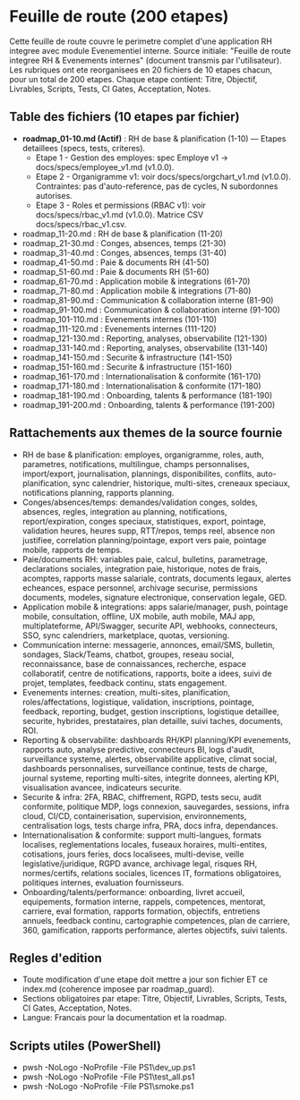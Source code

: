 # Feuille de route (200 etapes)

Cette feuille de route couvre le perimetre complet d'une application RH integree avec module Evenementiel interne.
Source initiale: "Feuille de route integree RH & Evenements internes" (document transmis par l'utilisateur).
Les rubriques ont ete reorganisees en 20 fichiers de 10 etapes chacun, pour un total de 200 etapes.
Chaque etape contient: Titre, Objectif, Livrables, Scripts, Tests, CI Gates, Acceptation, Notes.

## Table des fichiers (10 etapes par fichier)
- **roadmap_01-10.md (Actif)** : RH de base & planification (1-10) — Etapes detaillees (specs, tests, criteres).
  - Etape 1 - Gestion des employes: spec Employe v1 -> docs/specs/employee_v1.md (v1.0.0).
  - Etape 2 - Organigramme v1: voir docs/specs/orgchart_v1.md (v1.0.0). Contraintes: pas d'auto-reference, pas de cycles, N subordonnes autorises.
  - Etape 3 - Roles et permissions (RBAC v1): voir docs/specs/rbac_v1.md (v1.0.0). Matrice CSV docs/specs/rbac_v1.csv.
- roadmap_11-20.md : RH de base & planification (11-20)
- roadmap_21-30.md : Conges, absences, temps (21-30)
- roadmap_31-40.md : Conges, absences, temps (31-40)
- roadmap_41-50.md : Paie & documents RH (41-50)
- roadmap_51-60.md : Paie & documents RH (51-60)
- roadmap_61-70.md : Application mobile & integrations (61-70)
- roadmap_71-80.md : Application mobile & integrations (71-80)
- roadmap_81-90.md : Communication & collaboration interne (81-90)
- roadmap_91-100.md : Communication & collaboration interne (91-100)
- roadmap_101-110.md : Evenements internes (101-110)
- roadmap_111-120.md : Evenements internes (111-120)
- roadmap_121-130.md : Reporting, analyses, observabilite (121-130)
- roadmap_131-140.md : Reporting, analyses, observabilite (131-140)
- roadmap_141-150.md : Securite & infrastructure (141-150)
- roadmap_151-160.md : Securite & infrastructure (151-160)
- roadmap_161-170.md : Internationalisation & conformite (161-170)
- roadmap_171-180.md : Internationalisation & conformite (171-180)
- roadmap_181-190.md : Onboarding, talents & performance (181-190)
- roadmap_191-200.md : Onboarding, talents & performance (191-200)

## Rattachements aux themes de la source fournie
- RH de base & planification: employes, organigramme, roles, auth, parametres, notifications, multilingue, champs personnalises, import/export, journalisation, plannings, disponibilites, conflits, auto-planification, sync calendrier, historique, multi-sites, creneaux speciaux, notifications planning, rapports planning.
- Conges/absences/temps: demandes/validation conges, soldes, absences, regles, integration au planning, notifications, report/expiration, conges speciaux, statistiques, export, pointage, validation heures, heures supp, RTT/repos, temps reel, absence non justifiee, correlation planning/pointage, export vers paie, pointage mobile, rapports de temps.
- Paie/documents RH: variables paie, calcul, bulletins, parametrage, declarations sociales, integration paie, historique, notes de frais, acomptes, rapports masse salariale, contrats, documents legaux, alertes echeances, espace personnel, archivage securise, permissions documents, modeles, signature electronique, conservation legale, GED.
- Application mobile & integrations: apps salarie/manager, push, pointage mobile, consultation, offline, UX mobile, auth mobile, MAJ app, multiplateforme, API/Swagger, securite API, webhooks, connecteurs, SSO, sync calendriers, marketplace, quotas, versioning.
- Communication interne: messagerie, annonces, email/SMS, bulletin, sondages, Slack/Teams, chatbot, groupes, reseau social, reconnaissance, base de connaissances, recherche, espace collaboratif, centre de notifications, rapports, boite a idees, suivi de projet, templates, feedback continu, stats engagement.
- Evenements internes: creation, multi-sites, planification, roles/affectations, logistique, validation, inscriptions, pointage, feedback, reporting, budget, gestion inscriptions, logistique detaillee, securite, hybrides, prestataires, plan detaille, suivi taches, documents, ROI.
- Reporting & observabilite: dashboards RH/KPI planning/KPI evenements, rapports auto, analyse predictive, connecteurs BI, logs d'audit, surveillance systeme, alertes, observabilite applicative, climat social, dashboards personnalises, surveillance continue, tests de charge, journal systeme, reporting multi-sites, integrite donnees, alerting KPI, visualisation avancee, indicateurs securite.
- Securite & infra: 2FA, RBAC, chiffrement, RGPD, tests secu, audit conformite, politique MDP, logs connexion, sauvegardes, sessions, infra cloud, CI/CD, containerisation, supervision, environnements, centralisation logs, tests charge infra, PRA, docs infra, dependances.
- Internationalisation & conformite: support multi-langues, formats localises, reglementations locales, fuseaux horaires, multi-entites, cotisations, jours feries, docs localisees, multi-devise, veille legislative/juridique, RGPD avance, archivage legal, risques RH, normes/certifs, relations sociales, licences IT, formations obligatoires, politiques internes, evaluation fournisseurs.
- Onboarding/talents/performance: onboarding, livret accueil, equipements, formation interne, rappels, competences, mentorat, carriere, eval formation, rapports formation, objectifs, entretiens annuels, feedback continu, cartographie competences, plan de carriere, 360, gamification, rapports performance, alertes objectifs, suivi talents.

## Regles d'edition
- Toute modification d'une etape doit mettre a jour son fichier ET ce index.md (coherence imposee par roadmap_guard).
- Sections obligatoires par etape: Titre, Objectif, Livrables, Scripts, Tests, CI Gates, Acceptation, Notes.
- Langue: Francais pour la documentation et la roadmap.

## Scripts utiles (PowerShell)
- pwsh -NoLogo -NoProfile -File PS1\dev_up.ps1
- pwsh -NoLogo -NoProfile -File PS1\test_all.ps1
- pwsh -NoLogo -NoProfile -File PS1\smoke.ps1
